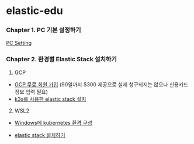 # elastic-edu



### Chapter 1. PC 기본 설정하기

[PC Setting](./1.Install-guide/01-PC-setting.md)



### Chapter 2. 환경별 Elastic Stack 설치하기

1) GCP

* [GCP 무료 회원 가입](./1.Install-guide/02-GCP-sign-up.md) (90일까지 $300 제공으로 실제 청구되지는 않으나 신용카드 정보 입력 필요)
* [k3s를 사용한 elastic stack 설치](./1.Install-guide/03-GCP-k3s-elastic-install.md)



2) WSL2

* [Windows에 kubernetes 환경 구성](./1.Install-guide/04-WSL2-k3s-setup.md)

* [elastic stack 설치하기](./1.Install-guide/05-WSL2-elastic-stack-install.md)

